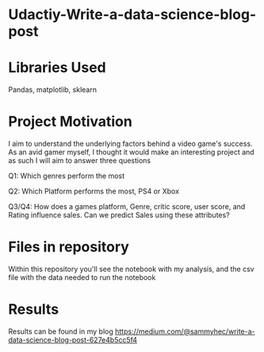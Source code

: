 # Udactiy-Write-a-data-science-blog-post

# Libraries Used
Pandas, matplotlib, sklearn

# Project Motivation

I aim to understand the underlying factors behind a video game's success. As an avid gamer myself, I thought it would make an interesting project and as such I will aim to answer three questions

Q1: Which genres perform the most

Q2: Which Platform performs the most, PS4 or Xbox

Q3/Q4: How does a games platform, Genre, critic score, user score, and Rating influence sales. Can we predict Sales using these attributes?

# Files in repository
Within this repository you'll see the notebook with my analysis, and the csv file with the data needed to run the notebook

# Results
Results can be found in my blog https://medium.com/@sammyhec/write-a-data-science-blog-post-627e4b5cc5f4
